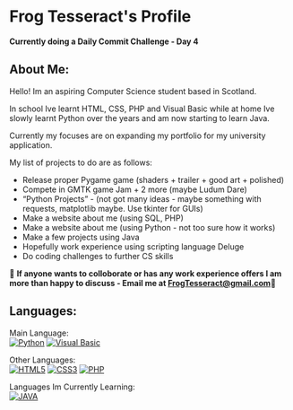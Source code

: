 # Frog Tesseract's Profile
<b> Currently doing a Daily Commit Challenge - Day 4</b>
## About Me:
Hello! Im an aspiring Computer Science student based in Scotland.

In school Ive learnt HTML, CSS, PHP and Visual Basic while at home Ive slowly learnt Python over the years and am now starting to learn Java.

Currently my focuses are on expanding my portfolio for my university application.

My list of projects to do are as follows:
<ul>
  <li>Release proper Pygame game (shaders + trailer + good art + polished)</li>
  <li>Compete in GMTK game Jam + 2 more (maybe Ludum Dare)</li>
  <li>“Python Projects” - (not got many ideas - maybe something with requests, matplotlib maybe. Use tkinter for GUIs)</li>
  <li>Make a website about me (using SQL, PHP)</li>
  <li>Make a website about me (using Python - not too sure how it works)</li>
  <li>Make a few projects using Java </li>
  <li>Hopefully work experience using scripting language Deluge</li>
  <li>Do coding challenges to further CS skills </li>
  
</ul>

🔴 <b> If anyone wants to colloborate or has any work experience offers I am more than happy to discuss - Email me at FrogTesseract@gmail.com</b>🔴 

## Languages:
Main Language:<br>
[![Python](https://img.shields.io/badge/Python-14354C?style=for-the-badge&logo=python&logoColor=white)](https://www.python.org/doc/)
[![Visual Basic](https://img.shields.io/badge/Visual_Studio-5C2D91?style=for-the-badge&logo=visual%20studio&logoColor=white)](https://learn.microsoft.com/en-us/dotnet/visual-basic/)

Other Languages:<br>
[![HTML5](https://img.shields.io/badge/html5-%23E34F26.svg?style=for-the-badge&logo=html5&logoColor=white)](https://developer.mozilla.org/en-US/docs/Web/HTML)
[![CSS3](https://img.shields.io/badge/css3-%231572B6.svg?style=for-the-badge&logo=css3&logoColor=white)](https://developer.mozilla.org/en-US/docs/Web/CSS)
[![PHP](https://img.shields.io/badge/PHP-777BB4?style=for-the-badge&logo=php&logoColor=white)](https://www.php.net)

Languages Im Currently Learning:<br>
[![JAVA](https://img.shields.io/badge/Java-ED8B00?style=for-the-badge&logo=openjdk&logoColor=white)](https://img.shields.io/badge/Java-ED8B00?style=for-the-badge&logo=openjdk&logoColor=white)
